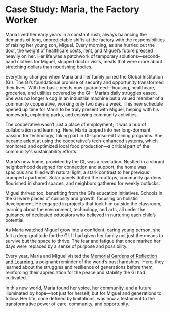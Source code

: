 # Case Study: Maria, the Factory Worker

Maria lived her early years in a constant rush, always balancing the demands of long, unpredictable shifts at the factory with the responsibilities of raising her young son, Miguel. Every morning, as she hurried out the door, the weight of healthcare costs, rent, and Miguel’s future pressed heavily on her. Her life was a patchwork of temporary solutions—second-hand clothes for Miguel, skipped doctor visits, meals that were more about stretching dollars than nourishing bodies.

Everything changed when Maria and her family joined the Global Institution (GI). The GI’s foundational promise of security and opportunity transformed their lives. With her basic needs now guaranteed—housing, healthcare, groceries, and utilities covered by the GI—Maria’s daily struggles eased. She was no longer a cog in an industrial machine but a valued member of a community cooperative, working only two days a week. This new schedule opened up time for Maria to be truly present with Miguel, helping with his homework, exploring parks, and enjoying community activities.

The cooperative wasn’t just a place of employment; it was a hub of collaboration and learning. Here, Maria tapped into her long-dormant passion for technology, taking part in GI-sponsored training programs. She became adept at using the cooperative’s tech-enhanced systems, which monitored and optimized local food production—a critical part of the community's sustainability efforts.

Maria’s new home, provided by the GI, was a revelation. Nestled in a vibrant neighborhood designed for connection and support, the home was spacious and filled with natural light, a stark contrast to her previous cramped apartment. Solar panels dotted the rooftops, community gardens flourished in shared spaces, and neighbors gathered for weekly potlucks.

Miguel thrived too, benefiting from the GI’s education initiatives. Schools in the GI were places of curiosity and growth, focusing on holistic development. He engaged in projects that took him outside the classroom, learning about the environment, technology, and arts, all under the guidance of dedicated educators who believed in nurturing each child’s potential.

As Maria watched Miguel grow into a confident, caring young person, she felt a deep gratitude for the GI. It had given her family not just the means to survive but the space to thrive. The fear and fatigue that once marked her days were replaced by a sense of purpose and possibility.

Every year, Maria and Miguel visited the [Memorial Gardens of Reflection and Learning](/docs/case-study-suffering.md), a poignant reminder of the world’s past hardships. Here, they learned about the struggles and resilience of generations before them, reinforcing their appreciation for the peace and stability the GI had cultivated.

In this new world, Maria found her voice, her community, and a future illuminated by hope—not just for herself, but for Miguel and generations to follow. Her life, once defined by limitations, was now a testament to the transformative power of care, community, and opportunity.
